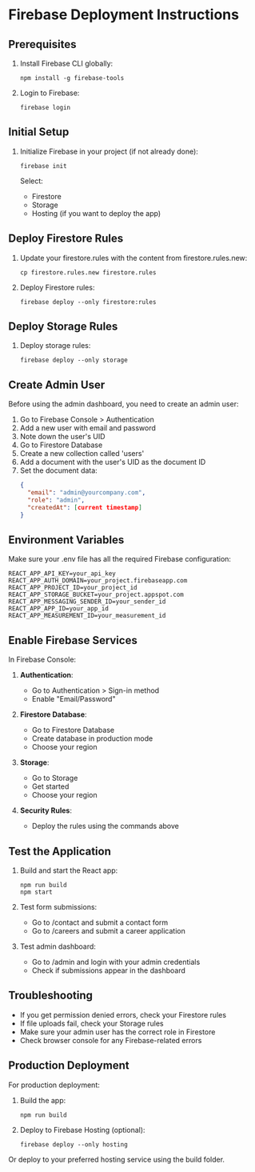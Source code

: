 # Firebase Deployment Instructions

## Prerequisites
1. Install Firebase CLI globally:
   ```
   npm install -g firebase-tools
   ```

2. Login to Firebase:
   ```
   firebase login
   ```

## Initial Setup
1. Initialize Firebase in your project (if not already done):
   ```
   firebase init
   ```
   
   Select:
   - Firestore
   - Storage
   - Hosting (if you want to deploy the app)

## Deploy Firestore Rules
1. Update your firestore.rules with the content from firestore.rules.new:
   ```
   cp firestore.rules.new firestore.rules
   ```

2. Deploy Firestore rules:
   ```
   firebase deploy --only firestore:rules
   ```

## Deploy Storage Rules
1. Deploy storage rules:
   ```
   firebase deploy --only storage
   ```

## Create Admin User
Before using the admin dashboard, you need to create an admin user:

1. Go to Firebase Console > Authentication
2. Add a new user with email and password
3. Note down the user's UID
4. Go to Firestore Database
5. Create a new collection called 'users'
6. Add a document with the user's UID as the document ID
7. Set the document data:
   ```json
   {
     "email": "admin@yourcompany.com",
     "role": "admin",
     "createdAt": [current timestamp]
   }
   ```

## Environment Variables
Make sure your .env file has all the required Firebase configuration:

```
REACT_APP_API_KEY=your_api_key
REACT_APP_AUTH_DOMAIN=your_project.firebaseapp.com
REACT_APP_PROJECT_ID=your_project_id
REACT_APP_STORAGE_BUCKET=your_project.appspot.com
REACT_APP_MESSAGING_SENDER_ID=your_sender_id
REACT_APP_APP_ID=your_app_id
REACT_APP_MEASUREMENT_ID=your_measurement_id
```

## Enable Firebase Services
In Firebase Console:

1. **Authentication**:
   - Go to Authentication > Sign-in method
   - Enable "Email/Password"

2. **Firestore Database**:
   - Go to Firestore Database
   - Create database in production mode
   - Choose your region

3. **Storage**:
   - Go to Storage
   - Get started
   - Choose your region

4. **Security Rules**:
   - Deploy the rules using the commands above

## Test the Application
1. Build and start the React app:
   ```
   npm run build
   npm start
   ```

2. Test form submissions:
   - Go to /contact and submit a contact form
   - Go to /careers and submit a career application

3. Test admin dashboard:
   - Go to /admin and login with your admin credentials
   - Check if submissions appear in the dashboard

## Troubleshooting
- If you get permission denied errors, check your Firestore rules
- If file uploads fail, check your Storage rules
- Make sure your admin user has the correct role in Firestore
- Check browser console for any Firebase-related errors

## Production Deployment
For production deployment:

1. Build the app:
   ```
   npm run build
   ```

2. Deploy to Firebase Hosting (optional):
   ```
   firebase deploy --only hosting
   ```

Or deploy to your preferred hosting service using the build folder.

